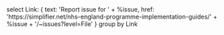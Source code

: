 <fql output="inline" delimiter="">
select
    Link: {
        text: 'Report issue for ' + %issue,
        href: 'https://simplifier.net/nhs-england-programme-implementation-guides/' + %issue + '/~issues?level=File'
    }
group by Link
</fql>